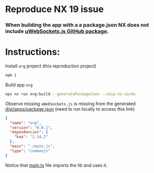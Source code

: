 # Reproduce NX 19 issue
### When building the app with a a package.json NX does not include [uWebSockets.js GitHub package](https://github.com/uNetworking/uWebSockets.js).

# Instructions:

Install `org` project (this reproduction project)
```sh
npm i
```

Build app `org` 
```sh
npx nx run org:build --generatePackageJson --skip-nx-cache
```


Observe missing `uWebSockets.js` is missing from the generated [dist/apps/package.json](dist/apps/org/main.js) (need to run locally to access this link)

```json
{
  "name": "org",
  "version": "0.0.1",
  "dependencies": {
    "koa": "2.14.2"
  },
  "main": "./main.js",
  "type": "commonjs"
}
```

Notice that [main.ts](apps/org/src/main.ts) file imports the lib and uses it.